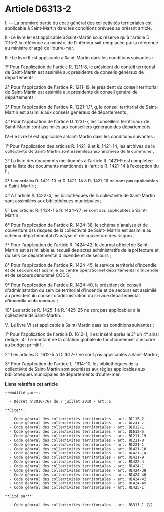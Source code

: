 # Article D6313-2

I. ― La première partie du code général des collectivités territoriales est applicable à Saint-Martin dans les conditions
prévues au présent article. 

II.-Le livre Ier est applicable à Saint-Martin sous réserve qu'à l'article D. 1115-2 la référence au ministre de l'intérieur
soit remplacée par la référence au ministre chargé de l'outre-mer. 

III.-Le livre II est applicable à Saint-Martin dans les conditions suivantes : 

1° Pour l'application de l'article R. 1211-8, le président du conseil territorial de Saint-Martin est assimilé aux présidents
de conseils généraux de départements ; 

2° Pour l'application de l'article R. 1211-19, le président du conseil territorial de Saint-Martin est assimilé aux
présidents de conseil général de départements ; 

3° Pour l'application de l'article R. 1221-1,1°, g, le conseil territorial de Saint-Martin est assimilé aux conseils généraux
de départements ; 

4° Pour l'application de l'article D. 1231-7, les conseillers territoriaux de Saint-Martin sont assimilés aux conseillers
généraux des départements. 

IV.-Le livre IV est applicable à Saint-Martin dans les conditions suivantes : 

1° Pour l'application des articles R. 1421-9 et R. 1421-14, les archives de la collectivité de Saint-Martin sont assimilées
aux archives de la commune ; 

2° La liste des documents mentionnés à l'article R. 1421-9 est complétée par la liste des documents mentionnés à l'article R.
1421-14 à l'exception du f ; 

3° Les articles R. 1421-10 et R. 1421-14 à R. 1421-16 ne sont pas applicables à Saint-Martin ; 

4° A l'article R. 1422-4, les bibliothèques de la collectivité de Saint-Martin sont assimilées aux bibliothèques
municipales ; 

5° Les articles R. 1424-1 à R. 1424-37 ne sont pas applicables à Saint-Martin ; 

6° Pour l'application de l'article R. 1424-38, le schéma d'analyse et de couverture des risques de la collectivité de Saint-
Martin est assimilé au schéma départemental d'analyse et de couverture des risques ; 

7° Pour l'application de l'article R. 1424-42, le Journal officiel de Saint-Martin est assimilable au recueil des actes
administratifs de la préfecture et du service départemental d'incendie et de secours ; 

8° Pour l'application de l'article R. 1424-45, le service territorial d'incendie et de secours est assimilé au centre
opérationnel départemental d'incendie et de secours dénommé CODIS ; 

9° Pour l'application de l'article R. 1424-40, le président du conseil d'administration du service territorial d'incendie et
de secours est assimilé au président du conseil d'administration du service départemental d'incendie et de secours ; 

10° Les articles R. 1425-1 à R. 1425-25 ne sont pas applicables à la collectivité de Saint-Martin.

V.-Le livre VI est applicable à Saint-Martin dans les conditions suivantes : 

1° Pour l'application de l'article D. 1612-1, il est inséré après le 3° un 4° ainsi rédigé : 4° Le montant de la dotation
globale de fonctionnement à inscrire au budget primitif  ; 

2° Les articles D. 1612-5 à D. 1612-7 ne sont pas applicables à Saint-Martin ;

3° Pour l'application de l'article L. 1614-10, les bibliothèques de la collectivité de Saint-Martin sont soumises aux règles
applicables aux bibliothèques municipales de départements d'outre-mer.

**Liens relatifs à cet article**

	**Modifié par**:

	  - Décret n°2010-767 du 7 juillet 2010 - art. 5

	**Cite**:

	  - Code général des collectivités territoriales - art. D1115-2
	  - Code général des collectivités territoriales - art. D1231-7
	  - Code général des collectivités territoriales - art. D1612-1
	  - Code général des collectivités territoriales - art. D1612-5
	  - Code général des collectivités territoriales - art. R1211-19
	  - Code général des collectivités territoriales - art. R1211-8
	  - Code général des collectivités territoriales - art. R1221-1
	  - Code général des collectivités territoriales - art. R1421-10
	  - Code général des collectivités territoriales - art. R1421-14
	  - Code général des collectivités territoriales - art. R1421-9
	  - Code général des collectivités territoriales - art. R1422-4
	  - Code général des collectivités territoriales - art. R1424-1
	  - Code général des collectivités territoriales - art. R1424-38
	  - Code général des collectivités territoriales - art. R1424-40
	  - Code général des collectivités territoriales - art. R1424-42
	  - Code général des collectivités territoriales - art. R1424-45
	  - Code général des collectivités territoriales - art. R1425-1

	**Cité par**:

	  - Code général des collectivités territoriales - art. D6313-1 (V)
